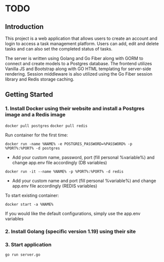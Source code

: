 # TODO

## Introduction

This project is a web application that allows users to create an account and login to access a task management platform.
Users can add, edit and delete tasks and can also set the completed status of tasks.

The server is written using Golang and Go Fiber along with GORM to connect and create models to a Postgres database.
The frontend utilizes Vanilla JS and Bootstrap along with GO HTML templating for server-side rendering.
Session middleware is also utilized using the Go Fiber session library and Redis storage caching.

## Getting Started

### 1. Install Docker using their website and install a Postgres image and a Redis image

`docker pull postgres`
`docker pull redis`

Run container for the first time:

`docker run -name %NAME% -e POSTGRES_PASSWORD=%PASSWORD% -p %PORT%:%PORT% -d postgres`

- Add your custom name, password, port (fill personal %variable%) and change app.env file accordingly (DB variables)

`docker run -it --name %NAME% -p %PORT%:%PORT% -d redis`

- Add your custom name and port (fill personal %variable%) and change app.env file accordingly (REDIS variables)

To start existing container:

`docker start -a %NAME%`

If you would like the default configurations, simply use the app.env variables

### 2. Install Golang (specific version 1.19) using their site

### 3. Start application

`go run server.go`

